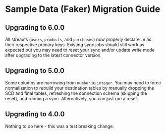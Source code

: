 # Sample Data (Faker) Migration Guide

## Upgrading to 6.0.0

All streams (`users`, `products`, and `purchases`) now properly declare `id` as their respective
primary keys. Existing sync jobs should still work as expected but you may need to reset your sync
and/or update write mode after upgrading to the latest connector version.

## Upgrading to 5.0.0

Some columns are narrowing from `number` to `integer`. You may need to force normalization to
rebuild your destination tables by manually dropping the SCD and final tables, refreshing the
connection schema (skipping the reset), and running a sync. Alternatively, you can just run a reset.

## Upgrading to 4.0.0

Nothing to do here - this was a test breaking change.
